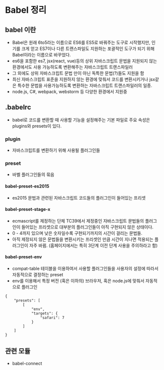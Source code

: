 # Babel 정리

## babel 이란
* Babel은 원래 6to5라는 이름으로 ES6를 ES5로 바꿔주는 도구로 시작했지만, 인기를 크게 얻고 ES7이나 다른 트랜스파일도 지원하는 포괄적인 도구가 되기 위해 Babel이라는 이름으로 바꾸었다.
* es6을 포함한 es7, jsx(react, vue)등의 상위 자바스크립트 문법을 지원되지 않는 환경에서도 사용 가능하도록 변환해주는 자바스크립트 트랜스파일러
* 그 외에도 상위 자바스크립트 문법 만이 아닌 독특한 문법(?)들도 지원을 함
* 최신 자바스크립트 표준을 지원하지 않는 환경에 맞춰서 코드를 변환시키거나 jsx같은 특수한 문법을 사용가능하도록 변환하는 자바스크립트 트랜스파일러의 일종.
* node.js, C#, webpack, webstorm 등 다양한 환경에서 지원중

## .babelrc
* babel로 코드를 변환할 때 사용할 기능을 설정해주는 기본 파일로 주요 속성은 plugins와 presets이 있다.

### plugin
* 자바스크립트를 변환하기 위해 사용될 플러그인들

### preset
* 바벨 플러그인들의 묶음

#### babel-preset-es2015
* es2015 문법과 관련된 자바스크립트 코드들의 플러그인이 들어있는 프리셋

#### babel-preset-stage-x
* ecmascript를 제정하는 단체 TC39에서 제정중인 자바스크립트 문법들의 플러그인이 들어있는 프리셋으로 대부분의 플러그인들이 아직 구현되지 않은 상태이다.
* 0 - 4까지 있으며 낮은 숫자일수록 구현되기까지의 시간이 걸리는 문법들.
* 아직 제정되지 않은 문법들을 변환시키는 프리셋인 만큼 시간이 지나면 적용되는 플러그인이 자주 바뀜. (홈페이지에서는 특히 3단계 이전 단계 사용을 주의하라고 함)

#### babel-preset-env
* compat-table 테이블을 이용하여서 사용할 플러그인들을 사용자의 설정에 따라서 자동적으로 결정하는 preset
* env를 이용해서 특정 버전 (혹은 이하의) 브라우저, 혹은 node.js에 맞춰서 자동적으로 플러그인
```
{
	"presets": [
		[
			"env",
			"targets": {
				"safari": 7
			}
		]
	]
}
```

## 관련 모듈
* babel-connect